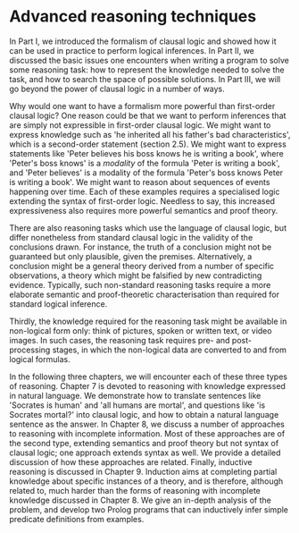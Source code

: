 <!--H1: Part III-->
# Advanced reasoning techniques #

In Part I, we introduced the formalism of clausal logic and showed how it can be used in practice to perform logical inferences. In Part II, we discussed the basic issues one encounters when writing a program to solve some reasoning task: how to represent the knowledge needed to solve the task, and how to search the space of possible solutions. In Part III, we will go beyond the power of clausal logic in a number of ways.

Why would one want to have a formalism more powerful than first-order clausal logic? One reason could be that we want to perform inferences that are simply not expressible in first-order clausal logic. We might want to express knowledge such as 'he inherited all his father's bad characteristics', which is a second-order statement (section 2.5). We might want to express statements like 'Peter believes his boss knows he is writing a book', where 'Peter's boss knows' is a *modality* of the formula 'Peter is writing a book', and 'Peter believes' is a modality of the formula 'Peter's boss knows Peter is writing a book'. We might want to reason about sequences of events happening over time. Each of these examples requires a specialised logic extending the syntax of first-order logic. Needless to say, this increased expressiveness also requires more powerful semantics and proof theory.

There are also reasoning tasks which use the language of clausal logic, but differ nonetheless from standard clausal logic in the validity of the conclusions drawn. For instance, the truth of a conclusion might not be guaranteed but only plausible, given the premises. Alternatively, a conclusion might be a general theory derived from a number of specific observations, a theory which might be falsified by new contradicting evidence. Typically, such non-standard reasoning tasks require a more elaborate semantic and proof-theoretic characterisation than required for standard logical inference.

Thirdly, the knowledge required for the reasoning task might be available in non-logical form only: think of pictures, spoken or written text, or video images. In such cases, the reasoning task requires pre- and post-processing stages, in which the non-logical data are converted to and from logical formulas.

In the following three chapters, we will encounter each of these three types of reasoning. Chapter 7 is devoted to reasoning with knowledge expressed in natural language. We demonstrate how to translate sentences like 'Socrates is human' and 'all humans are mortal', and questions like 'is Socrates mortal?' into clausal logic, and how to obtain a natural language sentence as the answer. In Chapter 8, we discuss a number of approaches to reasoning with incomplete information. Most of these approaches are of the second type, extending semantics and proof theory but not syntax of clausal logic; one approach extends syntax as well. We provide a detailed discussion of how these approaches are related. Finally, inductive reasoning is discussed in Chapter 9. Induction aims at completing partial knowledge about specific instances of a theory, and is therefore, although related to, much harder than the forms of reasoning with incomplete knowledge discussed in Chapter 8. We give an in-depth analysis of the problem, and develop two Prolog programs that can inductively infer simple predicate definitions from examples.
